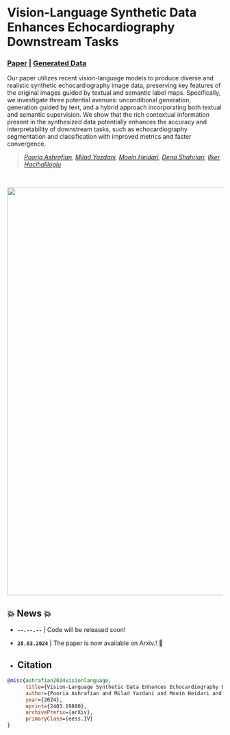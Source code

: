 # Vision-Language Synthetic Data Enhances Echocardiography Downstream Tasks <br> <span style="float: rigth"><sub><sup></sub></sup></span>

### [Paper](https://arxiv.org/abs/2403.19880) | [Generated Data]()

Our paper utilizes recent vision-language models to produce diverse and realistic synthetic echocardiography image data, preserving key features of the original images guided by textual and semantic label maps. Specifically, we investigate three potential avenues: unconditional generation, generation guided by text, and a hybrid approach incorporating both textual and semantic supervision. We show that the rich contextual information present in the synthesized data potentially enhances the accuracy and interpretability of downstream tasks, such as echocardiography segmentation and classification with improved metrics and faster convergence.

> [*Pooria Ashrafian*](https://pooria90.github.io/), [*Milad Yazdani*](https://www.linkedin.com/in/milad-yazdani-932775202/?originalSubdomain=ir), [*Moein Heidari*](https://moeinheidari7829.github.io/), [*Dena Shahriari*](https://scholar.google.com/citations?user=31LfGh4AAAAJ), [*Ilker Hacihaliloglu*](https://scholar.google.com/citations?user=dA7G64kAAAAJ)
>

<br>

<p align="center">
  <img src="https://github.com/xmindflow/INCODE/assets/61879630/3065d887-6f36-47b3-80ea-239a49a87cb4" width="950">
</p>

## 💥 News 💥
- **`--.--.--`** | Code will be released soon!
- **`28.03.2024`** | The paper is now available on Arxiv.! 🥳

- ## Citation
```BibTeX
@misc{ashrafian2024visionlanguage,
      title={Vision-Language Synthetic Data Enhances Echocardiography Downstream Tasks}, 
      author={Pooria Ashrafian and Milad Yazdani and Moein Heidari and Dena Shahriari and Ilker Hacihaliloglu},
      year={2024},
      eprint={2403.19880},
      archivePrefix={arXiv},
      primaryClass={eess.IV}
}
```
